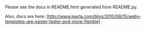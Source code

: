 Please see the docs in README.html generated from README.py.

Also, docs are here: [http://www.jperla.com/blog/2010/08/15/weby-templates-are-easier-faster-and-more-flexible] .
